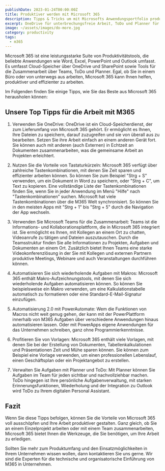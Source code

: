 ```yaml
---
publishDate: 2023-01-24T00:00:00Z
title: Produktiver werden mit Microsoft 365
description: Tipps & Tricks um mit Microsofts Anwendungsportfolio produktiver zu arbeiten
excerpt: OneDrive für unterbrechungsfreie Arbeit, ToDo und Planner für Aufgabenmanagement und weitere Anregungen ihre Arbeitsalltag produktiver zu gestalten.
image: ~/assets/images/do-more.jpg
category: productivity
tags:
  - m365
---
```


Microsoft 365 ist eine leistungsstarke Suite von Produktivitätstools, die beliebte Anwendungen wie Word, Excel, PowerPoint und Outlook umfasst. Es umfasst Cloud-Speicher über OneDrive und SharePoint sowie Tools für die Zusammenarbeit über Teams, ToDo und Planner. Egal, ob Sie in einem Büro oder von unterwegs aus arbeiten, Microsoft 365 kann Ihnen helfen, produktiver und effizienter zu arbeiten.

Im Folgenden finden Sie einige Tipps, wie Sie das Beste aus Microsoft 365 herausholen können:

## Unsere Top Tipps für die Arbeit mit M365

1. Verwenden Sie OneDrive: OneDrive ist ein Cloud-Speicherdienst, der zum Lieferumfang von Microsoft 365 gehört. Er ermöglicht es Ihnen, Ihre Dateien zu speichern, darauf zuzugreifen und sie von überall aus zu bearbeiten. Setzen Sie ihre Arbeit einfach an einem anderen Gerät fort. Sie können auch mit anderen (auch Externen) in Echtzeit an Dokumenten zusammenarbeiten, was die gemeinsame Arbeit an Projekten erleichtert.

2. Nutzen Sie die Vorteile von Tastaturkürzeln: Microsoft 365 verfügt über zahlreiche Tastenkombinationen, mit denen Sie Zeit sparen und effizienter arbeiten können. So können Sie zum Beispiel "Strg + S" verwenden, um ein Dokument in Word zu speichern, oder "Strg + C", um Text zu kopieren. Eine vollständige Liste der Tastenkombinationen finden Sie, wenn Sie in jeder Anwendung im Menü "Hilfe" nach "Tastenkombinationen" suchen. Microsoft hat viele Tastenkombinationen über die M365 Welt synchronisiert. So können Sie in den meisten Apps mit "Strg + 1" bis "Strg + 5" durch die Navigation der App wechseln.

3. Verwenden Sie Microsoft Teams für die Zusammenarbeit: Teams ist die Informations- und Kollaborationsplattform, die in Microsoft 365 integriert ist. Sie ermöglicht es Ihnen, mit Kollegen an einem Ort zu chatten, Videoanrufe zu tätigen und Dateien auszutauschen. Durch die Teamsstruktur finden Sie alle Informationen zu Projekten, Aufgaben und Dokumenten an einem Ort. Zusätzlich bietet Ihnen Teams eine starke Videokonferenzlösung in der Sie mit Kollegen und externen Partnern produktive Meetings, Webinare und auch Veranstaltungen durchführen können.

4. Automatisieren Sie sich wiederholende Aufgaben mit Makros: Microsoft 365 enthält Makro-Aufzeichnungstools, mit denen Sie sich wiederholende Aufgaben automatisieren können. So können Sie beispielsweise ein Makro verwenden, um eine Kalkulationstabelle automatisch zu formatieren oder eine Standard-E-Mail-Signatur einzufügen.

5. Automatisierung 2.0 mit PowerAutomate: Wem die Funktionen von Macros nicht weit genug gehen, der kann mit der PowerPlattform innerhalb von M365 Aufgaben über verschiedene Anwendungen hinaus automatisieren lassen. Oder mit PowerApps eigene Anwendungen für das Unternehmen schreiben, ganz ohne Programmierkenntnisse.

6. Profitieren Sie von Vorlagen: Microsoft 365 enthält viele Vorlagen, mit denen Sie bei der Erstellung von Dokumenten, Tabellenkalkulationen und Präsentationen Zeit und Mühe sparen können. Sie können zum Beispiel eine Vorlage verwenden, um einen professionellen Lebenslauf, einen Geschäftsplan oder ein Projektangebot zu erstellen.

7. Verwalten Sie Aufgaben mit Planner und ToDo: Mit Planner können Sie Aufgaben im Team für jeden sichtbar und nachvollziehbar machen. ToDo hingegen ist Ihre persönliche Aufgabenverwaltung, mit starken Erinnerungsfunktionen, Wiederholung und der Integration zu Outlook wird ToDo zu Ihrem digitalen Personal Assistant.

## Fazit

Wenn Sie diese Tipps befolgen, können Sie die Vorteile von Microsoft 365 voll ausschöpfen und Ihre Arbeit produktiver gestalten. Ganz gleich, ob Sie an einem Einzelprojekt arbeiten oder mit einem Team zusammenarbeiten, Microsoft 365 bietet Ihnen die Werkzeuge, die Sie benötigen, um Ihre Arbeit zu erledigen.

Sollten Sie mehr zum Produktumfang und den Einsatzmöglichkeiten in Ihrem Unternehmen wissen wollen, dann kontaktieren Sie uns gerne. Wir sind die Experten für die technische und organisatorische Einführung von M365 in Unternehmen.
